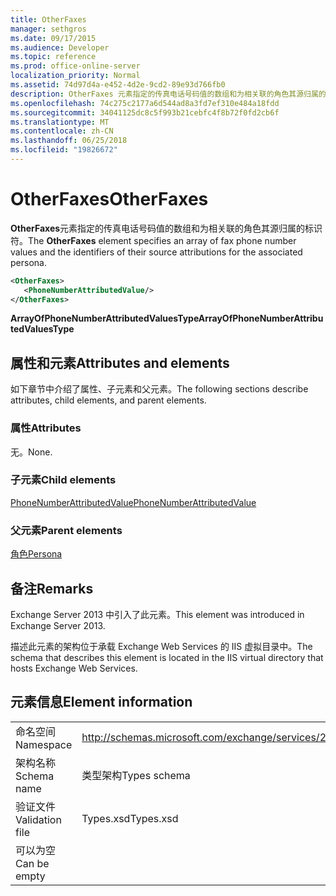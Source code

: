 ```yaml
---
title: OtherFaxes
manager: sethgros
ms.date: 09/17/2015
ms.audience: Developer
ms.topic: reference
ms.prod: office-online-server
localization_priority: Normal
ms.assetid: 74d97d4a-e452-4d2e-9cd2-89e93d766fb0
description: OtherFaxes 元素指定的传真电话号码值的数组和为相关联的角色其源归属的标识符。
ms.openlocfilehash: 74c275c2177a6d544ad8a3fd7ef310e484a18fdd
ms.sourcegitcommit: 34041125dc8c5f993b21cebfc4f8b72f0fd2cb6f
ms.translationtype: MT
ms.contentlocale: zh-CN
ms.lasthandoff: 06/25/2018
ms.locfileid: "19826672"
---
```

# <a name="otherfaxes"></a><span data-ttu-id="f70e9-103">OtherFaxes</span><span class="sxs-lookup"><span data-stu-id="f70e9-103">OtherFaxes</span></span>

<span data-ttu-id="f70e9-104">**OtherFaxes**元素指定的传真电话号码值的数组和为相关联的角色其源归属的标识符。</span><span class="sxs-lookup"><span data-stu-id="f70e9-104">The **OtherFaxes** element specifies an array of fax phone number values and the identifiers of their source attributions for the associated persona.</span></span> 
  
```XML
<OtherFaxes>
   <PhoneNumberAttributedValue/>
</OtherFaxes>

```

 <span data-ttu-id="f70e9-105">**ArrayOfPhoneNumberAttributedValuesType**</span><span class="sxs-lookup"><span data-stu-id="f70e9-105">**ArrayOfPhoneNumberAttributedValuesType**</span></span>
## <a name="attributes-and-elements"></a><span data-ttu-id="f70e9-106">属性和元素</span><span class="sxs-lookup"><span data-stu-id="f70e9-106">Attributes and elements</span></span>

<span data-ttu-id="f70e9-107">如下章节中介绍了属性、子元素和父元素。</span><span class="sxs-lookup"><span data-stu-id="f70e9-107">The following sections describe attributes, child elements, and parent elements.</span></span>
  
### <a name="attributes"></a><span data-ttu-id="f70e9-108">属性</span><span class="sxs-lookup"><span data-stu-id="f70e9-108">Attributes</span></span>

<span data-ttu-id="f70e9-109">无。</span><span class="sxs-lookup"><span data-stu-id="f70e9-109">None.</span></span>
  
### <a name="child-elements"></a><span data-ttu-id="f70e9-110">子元素</span><span class="sxs-lookup"><span data-stu-id="f70e9-110">Child elements</span></span>

[<span data-ttu-id="f70e9-111">PhoneNumberAttributedValue</span><span class="sxs-lookup"><span data-stu-id="f70e9-111">PhoneNumberAttributedValue</span></span>](phonenumberattributedvalue.md)
  
### <a name="parent-elements"></a><span data-ttu-id="f70e9-112">父元素</span><span class="sxs-lookup"><span data-stu-id="f70e9-112">Parent elements</span></span>

[<span data-ttu-id="f70e9-113">角色</span><span class="sxs-lookup"><span data-stu-id="f70e9-113">Persona</span></span>](persona.md)
  
## <a name="remarks"></a><span data-ttu-id="f70e9-114">备注</span><span class="sxs-lookup"><span data-stu-id="f70e9-114">Remarks</span></span>

<span data-ttu-id="f70e9-115">Exchange Server 2013 中引入了此元素。</span><span class="sxs-lookup"><span data-stu-id="f70e9-115">This element was introduced in Exchange Server 2013.</span></span>
  
<span data-ttu-id="f70e9-116">描述此元素的架构位于承载 Exchange Web Services 的 IIS 虚拟目录中。</span><span class="sxs-lookup"><span data-stu-id="f70e9-116">The schema that describes this element is located in the IIS virtual directory that hosts Exchange Web Services.</span></span>
  
## <a name="element-information"></a><span data-ttu-id="f70e9-117">元素信息</span><span class="sxs-lookup"><span data-stu-id="f70e9-117">Element information</span></span>

|||
|:-----|:-----|
|<span data-ttu-id="f70e9-118">命名空间</span><span class="sxs-lookup"><span data-stu-id="f70e9-118">Namespace</span></span>  <br/> |http://schemas.microsoft.com/exchange/services/2006/types  <br/> |
|<span data-ttu-id="f70e9-119">架构名称</span><span class="sxs-lookup"><span data-stu-id="f70e9-119">Schema name</span></span>  <br/> |<span data-ttu-id="f70e9-120">类型架构</span><span class="sxs-lookup"><span data-stu-id="f70e9-120">Types schema</span></span>  <br/> |
|<span data-ttu-id="f70e9-121">验证文件</span><span class="sxs-lookup"><span data-stu-id="f70e9-121">Validation file</span></span>  <br/> |<span data-ttu-id="f70e9-122">Types.xsd</span><span class="sxs-lookup"><span data-stu-id="f70e9-122">Types.xsd</span></span>  <br/> |
|<span data-ttu-id="f70e9-123">可以为空</span><span class="sxs-lookup"><span data-stu-id="f70e9-123">Can be empty</span></span>  <br/> ||
   

